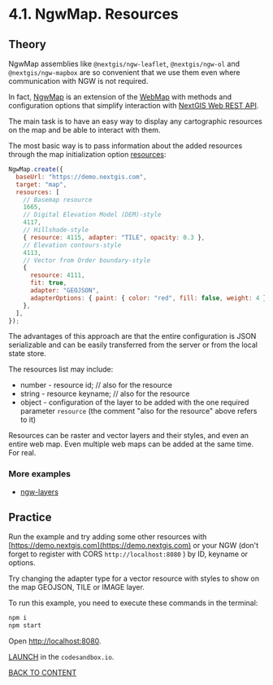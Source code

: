 # 4.1. NgwMap. Resources

## Theory

NgwMap assemblies like `@nextgis/ngw-leaflet`, `@nextgis/ngw-ol` and `@nextgis/ngw-mapbox` are so convenient that we use them even where communication with NGW is not required.

In fact, [NgwMap](https://code-api.nextgis.com/classes/ngw_map.NgwMap.html) is an extension of the [WebMap](https://code-api.nextgis.com/classes/ngw_map.WebMap.html) with methods and configuration options that simplify interaction with [NextGIS Web REST API](https://docs.nextgis.ru/docs_ngweb_dev/doc/developer/toc.html#nextgis-web-rest-api).

The main task is to have an easy way to display any cartographic resources on the map and be able to interact with them.

The most basic way is to pass information about the added resources through the map initialization option [resources](https://code-api.nextgis.com/interfaces/ngw_map.NgwMapOptions.html#resources):

```javascript
NgwMap.create({
  baseUrl: "https://demo.nextgis.com",
  target: "map",
  resources: [
    // Basemap resource
    1665,
    // Digital Elevation Model (DEM)-style
    4117,
    // Hillshade-style
    { resource: 4115, adapter: "TILE", opacity: 0.3 },
    // Elevation contours-style
    4113,
    // Vector from Order boundary-style
    {
      resource: 4111,
      fit: true,
      adapter: "GEOJSON",
      adapterOptions: { paint: { color: "red", fill: false, weight: 4 } },
    },
  ],
});
```

The advantages of this approach are that the entire configuration is JSON serializable and can be easily transferred from the server or from the local state store.

The resources list may include:

- number - resource id; // also for the resource
- string - resource keyname; // also for the resource
- object - configuration of the layer to be added with the one required parameter `resource` (the comment "also for the resource" above refers to it)

Resources can be raster and vector layers and their styles, and even an entire web map. Even multiple web maps can be added at the same time. For real.

### More examples

- [ngw-layers](https://code.nextgis.com/demo-examples-ngw-layers)

## Practice

Run the example and try adding some other resources with [https://demo.nextgis.com](https://demo.nextgis.com) or your NGW (don't forget to register with CORS `http://localhost:8080` ) by ID, keyname or options.

Try changing the adapter type for a vector resource with styles to show on the map GEOJSON, TILE or IMAGE layer.

To run this example, you need to execute these commands in the terminal:

```bash
npm i
npm start
```

Open [http://localhost:8080](http://localhost:8080).

[LAUNCH](https://githubbox.com/nextgis/ngf-tutorial/tree/master/tutorials/4_1_ngwmap_resources) in the `codesandbox.io`.

[BACK TO CONTENT](../../README.md)

